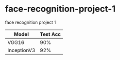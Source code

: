 # face-recognition-project-1
face recognition project 1

| Model | Test Acc |
| ----------- | ----------- |
| VGG16 | 90% |
| InceptionV3 | 92% | 

